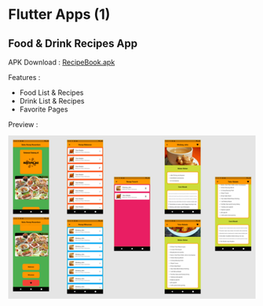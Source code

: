 # Flutter Apps (1)
## Food & Drink Recipes App

APK Download : [RecipeBook.apk](https://drive.google.com/u/0/uc?id=1Sh_UfFTu9DN6bnQW9fpndirQ0zoP53jW&export=download)

Features :
- Food List & Recipes
- Drink List & Recipes
- Favorite Pages

Preview :

![Image](img/project.png)
